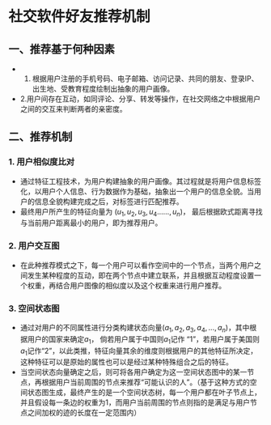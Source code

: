 # 社交软件好友推荐机制
## 一、推荐基于何种因素
- 1. 根据用户注册的手机号码、电子邮箱、访问记录、共同的朋友、登录IP、出生地、受教育程度绘制出抽象的用户画像。
- 2.用户间存在互动，如同评论、分享、转发等操作，在社交网络之中根据用户之间的交互来判断两者的亲密度。
## 二、推荐机制
### 1. 用户相似度比对
- 通过特征工程技术，为用户构建抽象的用户画像。其过程就是将用户信息标签化，以用户个人信息、行为数据作为基础，抽象出一个用户的信息全貌。当用户的信息全貌构建完成之后，对标签进行匹配推荐。
- 最终用户所产生的特征向量为 $(u_1, u_2, u_3, u_4 ......, u_n)$， 最后根据欧式距离寻找与当前用户距离最小的用户，即为推荐用户。

### 2. 用户交互图
- 在此种推荐模式之下，每一个用户可以看作空间中的一个节点，当两个用户之间发生某种程度的互动，即在两个节点中建立联系，并且根据互动程度设置一个权重，再结合用户图像的相似度以及这个权重来进行用户推荐。

### 3. 空间状态图
- 通过对用户的不同属性进行分类构建状态向量$(a_1, a_2, a_3, a_4, ..., a_n)$，其中根据用户的国家来确定$a_1$， 倘若用户属于中国则$a_1$记作 “1”，若用户属于美国则$a_1$记作“2”，以此类推，特征向量其余的维度则根据用户的其他特征所决定，这种特征可以是原始的属性也可以是经过某种特殊组合之后的特征。
- 当空间状态向量确定之后，则可将各用户确定为这一空间状态图中的某一节点，再根据用户当前周围的节点来推荐“可能认识的人”。（基于这种方式的空间状态图生成，最终产生的是一个空间状态树，每一个用户都在叶子节点上，并且假设每一条边的权重为1，而用户当前周围的节点则指的是满足与用户节点之间加权的迹的长度在一定范围内）